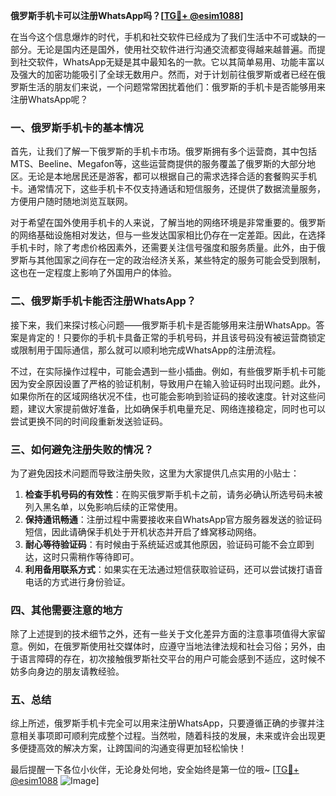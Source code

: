 **俄罗斯手机卡可以注册WhatsApp吗？[[TG💪+ @esim1088](https://t.me/s/esim1088)]**

在当今这个信息爆炸的时代，手机和社交软件已经成为了我们生活中不可或缺的一部分。无论是国内还是国外，使用社交软件进行沟通交流都变得越来越普遍。而提到社交软件，WhatsApp无疑是其中最知名的一款。它以其简单易用、功能丰富以及强大的加密功能吸引了全球无数用户。然而，对于计划前往俄罗斯或者已经在俄罗斯生活的朋友们来说，一个问题常常困扰着他们：俄罗斯的手机卡是否能够用来注册WhatsApp呢？

### **一、俄罗斯手机卡的基本情况**

首先，让我们了解一下俄罗斯的手机卡市场。俄罗斯拥有多个运营商，其中包括MTS、Beeline、Megafon等，这些运营商提供的服务覆盖了俄罗斯的大部分地区。无论是本地居民还是游客，都可以根据自己的需求选择合适的套餐购买手机卡。通常情况下，这些手机卡不仅支持通话和短信服务，还提供了数据流量服务，方便用户随时随地浏览互联网。

对于希望在国外使用手机卡的人来说，了解当地的网络环境是非常重要的。俄罗斯的网络基础设施相对发达，但与一些发达国家相比仍存在一定差距。因此，在选择手机卡时，除了考虑价格因素外，还需要关注信号强度和服务质量。此外，由于俄罗斯与其他国家之间存在一定的政治经济关系，某些特定的服务可能会受到限制，这也在一定程度上影响了外国用户的体验。

### **二、俄罗斯手机卡能否注册WhatsApp？**

接下来，我们来探讨核心问题——俄罗斯手机卡是否能够用来注册WhatsApp。答案是肯定的！只要你的手机卡具备正常的手机号码，并且该号码没有被运营商锁定或限制用于国际通信，那么就可以顺利地完成WhatsApp的注册流程。

不过，在实际操作过程中，可能会遇到一些小插曲。例如，有些俄罗斯手机卡可能因为安全原因设置了严格的验证机制，导致用户在输入验证码时出现问题。此外，如果你所在的区域网络状况不佳，也可能会影响到验证码的接收速度。针对这些问题，建议大家提前做好准备，比如确保手机电量充足、网络连接稳定，同时也可以尝试更换不同的时间段重新发送验证码。

### **三、如何避免注册失败的情况？**

为了避免因技术问题而导致注册失败，这里为大家提供几点实用的小贴士：

1. **检查手机号码的有效性**：在购买俄罗斯手机卡之前，请务必确认所选号码未被列入黑名单，以免影响后续的正常使用。
2. **保持通讯畅通**：注册过程中需要接收来自WhatsApp官方服务器发送的验证码短信，因此请确保手机处于开机状态并开启了蜂窝移动网络。
3. **耐心等待验证码**：有时候由于系统延迟或其他原因，验证码可能不会立即到达，这时只需稍作等待即可。
4. **利用备用联系方式**：如果实在无法通过短信获取验证码，还可以尝试拨打语音电话的方式进行身份验证。

### **四、其他需要注意的地方**

除了上述提到的技术细节之外，还有一些关于文化差异方面的注意事项值得大家留意。例如，在俄罗斯使用社交媒体时，应遵守当地法律法规和社会习俗；另外，由于语言障碍的存在，初次接触俄罗斯社交平台的用户可能会感到不适应，这时候不妨多向身边的朋友请教经验。

### **五、总结**

综上所述，俄罗斯手机卡完全可以用来注册WhatsApp，只要遵循正确的步骤并注意相关事项即可顺利完成整个过程。当然啦，随着科技的发展，未来或许会出现更多便捷高效的解决方案，让跨国间的沟通变得更加轻松愉快！

最后提醒一下各位小伙伴，无论身处何地，安全始终是第一位的哦~ [[TG💪+ @esim1088](https://t.me/s/esim1088) ![Image](https://i.postimg.cc/4NQfJmqS/Snipaste-2025-05-13-00-14-12.png)]